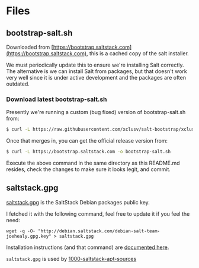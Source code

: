 # Files

## bootstrap-salt.sh

Downloaded from [https://bootstrap.saltstack.com](https://bootstrap.saltstack.com), this is a cached
copy of the salt installer.

We must periodically update this to ensure we're installing Salt correctly.  The alternative is we can
install Salt from packages, but that doesn't work very well since it is under active development and
the packages are often outdated.

### Download latest bootstrap-salt.sh

Presently we're running a custom (bug fixed) version of bootstrap-salt.sh from:

```bash
$ curl -L https://raw.githubusercontent.com/xclusv/salt-bootstrap/xclusv/bootstrap-salt.sh -o bootstrap-salt.sh
```

Once that merges in, you can get the official release version from:

```bash
$ curl -L https://bootstrap.saltstack.com -o bootstrap-salt.sh
```

Execute the above command in the same directory as this README.md resides, check the changes to
make sure it looks legit, and commit.

## saltstack.gpg

[saltstack.gpg](saltstack.gpg) is the SaltStack Debian packages public key.

I fetched it with the
following command, feel free to update it if you feel the need:

`wget -q -O- "http://debian.saltstack.com/debian-salt-team-joehealy.gpg.key" > saltstack.gpg`

Installation instructions (and that command) are [documented here](http://docs.saltstack.com/en/latest/topics/installation/debian.html).

`saltstack.gpg` is used by [1000-saltstack-apt-sources](../local/update/salt-master/1000-saltstack-apt-sources)

